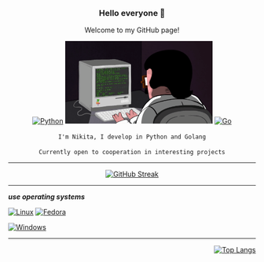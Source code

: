 <div id="header" align="right">
<img src="https://komarev.com/ghpvc/?username=bbt-t&style=flat-square&color=blue" alt=""/>
</div>

<div id="header" align="center">
  
  ### Hello everyone 👋
  
  Welcome to my GitHub page!
  
 [![Python](https://img.shields.io/badge/python-black?style=for-the-badge&logo=python)](https://github.com/bbt-t?tab=repositories&q=&type=&language=python&sort=)  <img src="https://github.com/bbt-t/bbt-t/blob/main/logo.gif" width="300"/> [![Go](https://img.shields.io/badge/golang-black?style=for-the-badge&logo=go)](https://github.com/bbt-t?tab=repositories&q=&type=&language=go&sort=)
</div>

<div id="header" align="center">
  
  `I'm Nikita, I develop in Python and Golang`
  
  `Currently open to cooperation in interesting projects`
  
***  
  
[![GitHub Streak](https://github-readme-streak-stats.herokuapp.com?user=bbt-t&theme=navy-gear)](https://git.io/streak-stats)
  
</div>


***
  
***use operating systems***

[![Linux](https://img.shields.io/badge/linux-black?style=for-the-badge&logo=Linux)](https://github.com/wervlad)  [![Fedora](https://img.shields.io/badge/Fedora-black?style=for-the-badge&logo=Fedora)](https://github.com/wervlad)

[![Windows](https://img.shields.io/badge/Windows-black?style=for-the-badge&logo=Windows)](https://github.com/wervlad)

***

<div id="header" align="right">
  
[![Top Langs](https://github-readme-stats.vercel.app/api/top-langs/?username=bbt-t&layout=compact&theme=vision-friendly-dark)](https://github.com/anuraghazra/github-readme-stats)
  
</div>

<!--
**bbt-t/bbt-t** is a ✨ _special_ ✨ repository because its `README.md` (this file) appears on your GitHub profile.

Here are some ideas to get you started:

- 🔭 I’m currently working on ...
- 🌱 I’m currently learning ...
- 👯 I’m looking to collaborate on ...
- 🤔 I’m looking for help with ...
- 💬 Ask me about ...
- 📫 How to reach me: ...
- 😄 Pronouns: ...
- ⚡ Fun fact: ...
-->
